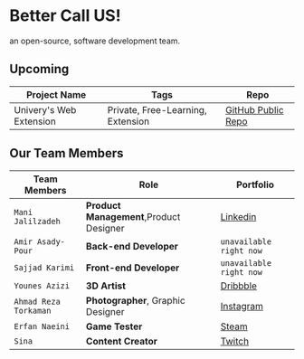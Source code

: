 # Better Call US!
an open-source, software development team. 
## Upcoming
| Project Name  | Tags | Repo |
| ------------- | ------------- |  ------------- |
| Univery's Web Extension  | Private, Free-Learning, Extension | [GitHub Public Repo](https://github.com/BetterCallUS/Univery) |

## Our Team Members
| Team Members  | Role | Portfolio |
| ------------- | ------------- |  ------------- |
| `Mani Jalilzadeh`  | **Product Management**,Product Designer  | [Linkedin](https://linkedin.com/in/wayofmani) |
| `Amir Asady-Pour`  | **Back-end Developer**  | `unavailable right now` |
| `Sajjad Karimi`  | **Front-end Developer**| `unavailable right now` |
| `Younes Azizi`  | **3D Artist**  | [Dribbble](https://dribbble.com/designbyounes) |
| `Ahmad Reza Torkaman`  | **Photographer**, Graphic Designer  | [Instagram](https://www.instagram.com/ahmdrezaat/) |
| `Erfan Naeini`  | **Game Tester** | [Steam](https://steamcommunity.com/id/DawshErfan/) |
| `Sina`  | **Content Creator** | [Twitch](https://twitch.tv/sinadialup) |
